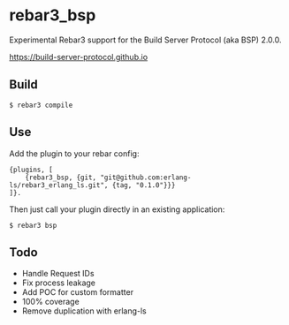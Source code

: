 rebar3_bsp
=====

Experimental Rebar3 support for the Build Server Protocol (aka BSP) 2.0.0.

https://build-server-protocol.github.io

Build
-----

    $ rebar3 compile

Use
---

Add the plugin to your rebar config:

    {plugins, [
        {rebar3_bsp, {git, "git@github.com:erlang-ls/rebar3_erlang_ls.git", {tag, "0.1.0"}}}
    ]}.

Then just call your plugin directly in an existing application:

    $ rebar3 bsp

Todo
----

* Handle Request IDs
* Fix process leakage
* Add POC for custom formatter
* 100% coverage
* Remove duplication with erlang-ls
